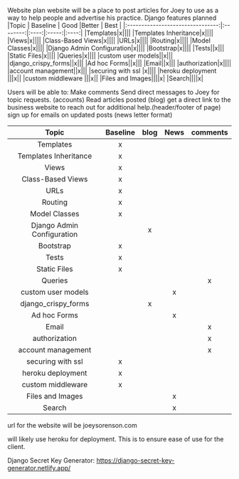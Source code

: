 Website plan 
website will be a place to post articles for Joey to use as a way to help people and advertise his practice. 
Django features planned
|Topic                             | Baseline | Good |Better | Best |
|:--------------------------------:|:--------:|:----:|:-----:|:----:|
|Templates|x||||
|Templates Inheritance|x||||
|Views|x||||
|Class-Based Views|x||||
|URLs|x||||
|Routing|x||||
|Model Classes|x||||
|Django Admin Configuration|x||||
|Bootstrap|x||||
|Tests||x|||
|Static Files|x||||
|Queries|x||||
|custom user models||x|||
|django_crispy_forms||x|||
|Ad hoc Forms||x|||
|Email||x|||
|authorization|x||||
|account management||x|||
|securing with ssl |x||||
|heroku deployment |||x||
|custom middleware |||x||
|Files and Images||||x|
|Search||||x|

Users will be able to: 
    Make comments 
    Send direct messages to Joey for topic requests. (accounts) 
    Read articles posted (blog)
    get a direct link to the business website to reach out for additional help.(header/footer of page)
    sign up for emails on updated posts (news letter format)

|Topic                             | Baseline | blog |News | comments |
|:--------------------------------:|:--------:|:----:|:-----:|:----:|
|Templates|x||||
|Templates Inheritance|x||||
|Views|x||||
|Class-Based Views|x||||
|URLs|x||||
|Routing|x||||
|Model Classes|x||||
|Django Admin Configuration||x|||
|Bootstrap|x||||
|Tests|x||||
|Static Files|x||||
|Queries||||x|
|custom user models|||x||
|django_crispy_forms||x|||
|Ad hoc Forms|||x||
|Email||||x|
|authorization||||x|
|account management||||x|
|securing with ssl |x||||
|heroku deployment |x||||
|custom middleware |x||||
|Files and Images|||x||
|Search|||x||


url for the website will be joeysorenson.com

will likely use heroku for deployment.  This is to ensure ease of use for the client. 


Django Secret Key Generator: https://django-secret-key-generator.netlify.app/
